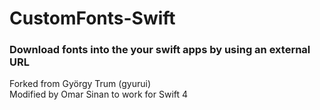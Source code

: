 # CustomFonts-Swift
### Download fonts into the your swift apps by using an external URL
Forked from György Trum (gyurui)<br />
Modified by Omar Sinan to work for Swift 4
